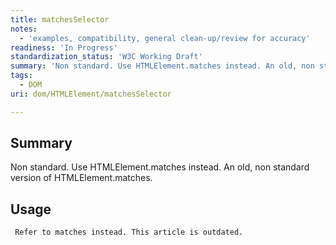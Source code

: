 ```yaml
---
title: matchesSelector
notes:
  - 'examples, compatibility, general clean-up/review for accuracy'
readiness: 'In Progress'
standardization_status: 'W3C Working Draft'
summary: 'Non standard. Use HTMLElement.matches instead. An old, non standard version of HTMLElement.matches.'
tags:
  - DOM
uri: dom/HTMLElement/matchesSelector

---
```

## Summary

Non standard. Use HTMLElement.matches instead. An old, non standard version of HTMLElement.matches.

## Usage

     Refer to matches instead. This article is outdated.
